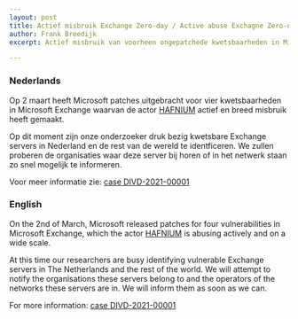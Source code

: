 ```yaml
---
layout: post
title: Actief misbruik Exchange Zero-day / Active abuse Exchagne Zero-day
author: Frank Breedijk
excerpt: Actief misbruik van voorheen ongepatchede kwetsbaarheden in Microsoft Exchange / Active abuse of previously unpatched vulnerabilities n Microsoft Exchange.

---
```


### Nederlands

Op 2 maart heeft Microsoft patches uitgebracht voor vier kwetsbaarheden in Microsoft Exchange waarvan de actor [HAFNIUM](https://www.microsoft.com/security/blog/2021/03/02/hafnium-targeting-exchange-servers/) actief en breed misbruik heeft gemaakt.

Op dit moment zijn onze onderzoeker druk bezig kwetsbare Exchange servers in Nederland en de rest van de wereld te identficeren. We zullen proberen de organisaties waar deze server bij horen of in het netwerk staan zo snel mogelijk te informeren.

Voor meer informatie zie: [case DIVD-2021-00001](/DIVD-2021-00001/)

### English

On the 2nd of March, Microsoft released patches for four vulnerabilities in Microsoft Exchange, which the actor [HAFNIUM](https://www.microsoft.com/security/blog/2021/03/02/hafnium-targeting-exchange-servers/) is abusing actively and on a wide scale.

At this time our researchers are busy identifying vulnerable Exchange servers in The Netherlands and the rest of the world. We will attempt to notify the organisations these servers belong to and the operators of the networks these servers are in. We will inform them as soon as we can.

For more information: [case DIVD-2021-00001](/DIVD-2021-00001/)
